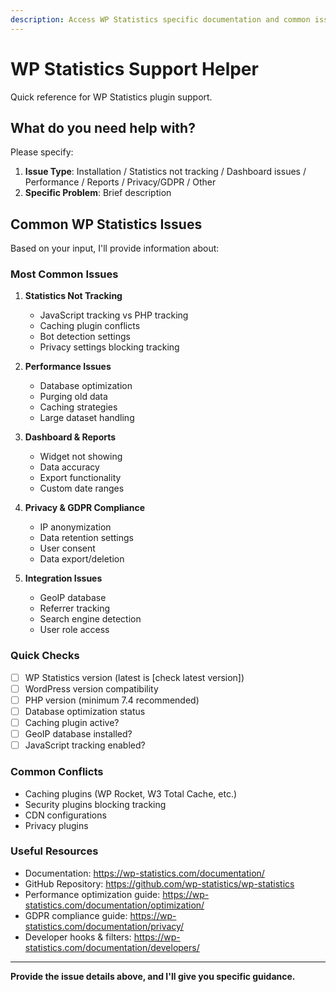 ```yaml
---
description: Access WP Statistics specific documentation and common issues
---
```


# WP Statistics Support Helper

Quick reference for WP Statistics plugin support.

## What do you need help with?

Please specify:
1. **Issue Type**: Installation / Statistics not tracking / Dashboard issues / Performance / Reports / Privacy/GDPR / Other
2. **Specific Problem**: Brief description

## Common WP Statistics Issues

Based on your input, I'll provide information about:

### Most Common Issues
1. **Statistics Not Tracking**
   - JavaScript tracking vs PHP tracking
   - Caching plugin conflicts
   - Bot detection settings
   - Privacy settings blocking tracking

2. **Performance Issues**
   - Database optimization
   - Purging old data
   - Caching strategies
   - Large dataset handling

3. **Dashboard & Reports**
   - Widget not showing
   - Data accuracy
   - Export functionality
   - Custom date ranges

4. **Privacy & GDPR Compliance**
   - IP anonymization
   - Data retention settings
   - User consent
   - Data export/deletion

5. **Integration Issues**
   - GeoIP database
   - Referrer tracking
   - Search engine detection
   - User role access

### Quick Checks
- [ ] WP Statistics version (latest is [check latest version])
- [ ] WordPress version compatibility
- [ ] PHP version (minimum 7.4 recommended)
- [ ] Database optimization status
- [ ] Caching plugin active?
- [ ] GeoIP database installed?
- [ ] JavaScript tracking enabled?

### Common Conflicts
- Caching plugins (WP Rocket, W3 Total Cache, etc.)
- Security plugins blocking tracking
- CDN configurations
- Privacy plugins

### Useful Resources
- Documentation: https://wp-statistics.com/documentation/
- GitHub Repository: https://github.com/wp-statistics/wp-statistics
- Performance optimization guide: https://wp-statistics.com/documentation/optimization/
- GDPR compliance guide: https://wp-statistics.com/documentation/privacy/
- Developer hooks & filters: https://wp-statistics.com/documentation/developers/

---

**Provide the issue details above, and I'll give you specific guidance.**
